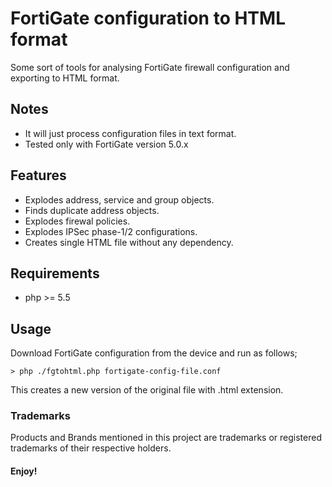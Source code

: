 # FortiGate configuration to HTML format
Some sort of tools for analysing FortiGate firewall configuration and exporting to HTML format.

## Notes
* It will just process configuration files in text format.
* Tested only with FortiGate version 5.0.x

## Features
* Explodes address, service and group objects.
* Finds duplicate address objects.
* Explodes firewal policies.
* Explodes IPSec phase-1/2 configurations.
* Creates single HTML file without any dependency.

## Requirements
* php >= 5.5

## Usage
Download FortiGate configuration from the device and run as follows;

	> php ./fgtohtml.php fortigate-config-file.conf

This creates a new version of the original file with .html extension.

### Trademarks
Products and Brands mentioned in this project are trademarks or registered trademarks of their respective holders.

#### Enjoy!
